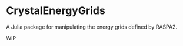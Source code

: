 # CrystalEnergyGrids

<!-- [![Build Status](https://github.com/Liozou/CrystalEnergyGrids.jl/actions/workflows/CI.yml/badge.svg?branch=main)](https://github.com/Liozou/CrystalEnergyGrids.jl/actions/workflows/CI.yml?query=branch%3Amain)
[![Documentation](https://img.shields.io/badge/docs-dev-blue.svg)](https://liozou.github.io/CrystalEnergyGrids.jl/dev)
[![Aqua QA](https://raw.githubusercontent.com/JuliaTesting/Aqua.jl/master/badge.svg)](https://github.com/JuliaTesting/Aqua.jl) -->

A Julia package for manipulating the energy grids defined by RASPA2.

WIP
